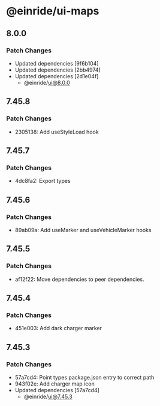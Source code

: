 # @einride/ui-maps

## 8.0.0

### Patch Changes

- Updated dependencies [9f6b104]
- Updated dependencies [2bb4974]
- Updated dependencies [2d1e04f]
  - @einride/ui@8.0.0

## 7.45.8

### Patch Changes

- 2305138: Add useStyleLoad hook

## 7.45.7

### Patch Changes

- 4dc8fa2: Export types

## 7.45.6

### Patch Changes

- 89ab09a: Add useMarker and useVehicleMarker hooks

## 7.45.5

### Patch Changes

- af12f22: Move dependencies to peer dependencies.

## 7.45.4

### Patch Changes

- 451e003: Add dark charger marker

## 7.45.3

### Patch Changes

- 57a7cd4: Point types package.json entry to correct path
- 943f02e: Add charger map icon
- Updated dependencies [57a7cd4]
  - @einride/ui@7.45.3
